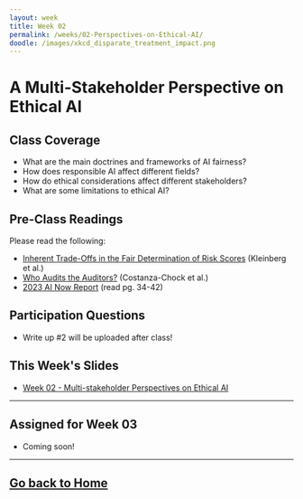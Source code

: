 ```yaml
---
layout: week
title: Week 02
permalink: /weeks/02-Perspectives-on-Ethical-AI/
doodle: /images/xkcd_disparate_treatment_impact.png
---
```


# A Multi-Stakeholder Perspective on Ethical AI

## Class Coverage
* What are the main doctrines and frameworks of AI fairness? 
* How does responsible AI affect different fields? 
* How do ethical considerations affect different stakeholders? 
* What are some limitations to ethical AI? 

## Pre-Class Readings
Please read the following:
* [Inherent Trade-Offs in the Fair Determination of Risk Scores](https://arxiv.org/abs/1609.05807) (Kleinberg et al.)
* [Who Audits the Auditors?](https://www.ajl.org/auditors) (Costanza-Chock et al.)
* [2023 AI Now Report](https://ainowinstitute.org/wp-content/uploads/2023/04/AI-Now-2023-Landscape-Report-FINAL.pdf) (read pg. 34-42)


## Participation Questions
* Write up #2 will be uploaded after class!

## This Week's Slides
* [Week 02 - Multi-stakeholder Perspectives on Ethical AI](https://github.com/nanrahman/capstone-responsible-ai/blob/0271f41329ac48a9d023a7e8e60911014d370067/notes/week-02/Week%202%20A%20Multi-Stakeholder%20Perspective%20on%20Ethical%20AI.pdf)

---

## Assigned for Week 03
* Coming soon!

---
[Go back to Home](https://nanrahman.github.io/capstone-responsible-ai/)
---
